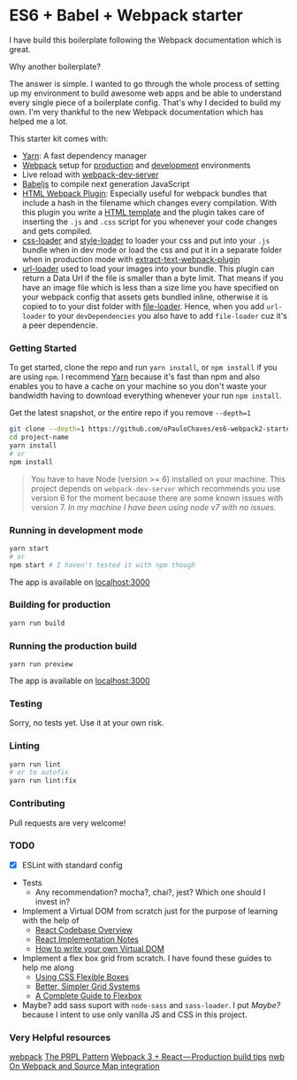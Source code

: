 # ES6 + Babel + Webpack starter

I have build this boilerplate following the Webpack documentation which is great.

Why another boilerplate?

The answer is simple. I wanted to go through the whole process of setting up my environment to build
awesome web apps and be able to understand every single piece of a boilerplate config. That's why I
decided to build my own. I'm very thankful to the new Webpack documentation which has helped me a lot.

This starter kit comes with:

- [Yarn](https://yarnpkg.com/): A fast dependency manager
- [Webpack](https://webpack.js.org) setup for [production](./config/webpack.prod.js) and [development](./config/webpack.dev.js) environments
- Live reload with [webpack-dev-server](https://github.com/webpack/webpack-dev-server)
- [Babeljs](https://babeljs.io/) to compile next generation JavaScript
- [HTML Webpack Plugin](https://github.com/ampedandwired/html-webpack-plugin): Especially useful for webpack bundles that include a hash in the filename which changes every compilation. With this plugin you write a [HTML template](./src/index.html) and the plugin takes care of inserting the `.js` and `.css` script for you whenever your code changes and gets compiled.
- [css-loader](https://github.com/webpack/css-loader) and [style-loader](https://github.com/webpack/style-loader) to loader your css and put into your `.js` bundle when in dev mode or load the css and put it in a separate folder when in production mode with [extract-text-webpack-plugin](https://github.com/webpack/extract-text-webpack-plugin)
- [url-loader](https://github.com/webpack/url-loader) used to load your images into your bundle. This plugin can return a Data Url if the file is smaller than a byte limit. That means if you have an image file which is less than a size lime you have specified on your webpack config that assets gets bundled inline, otherwise it is copied to to your dist folder with [file-loader](https://github.com/webpack/file-loader). Hence, when you add `url-loader` to your `devDependencies` you also have to add `file-loader` cuz it's a peer dependencie.

### Getting Started

To get started, clone the repo and run `yarn install`, or `npm install` if you are using `npm`. I recommend [Yarn](https://yarnpkg.com/) because it's fast than npm and also enables you to have a cache on your machine so you don't waste your bandwidth having to download everything whenever your run `npm install`.

Get the latest snapshot, or the entire repo if you remove `--depth=1`
```sh
git clone --depth=1 https://github.com/oPauloChaves/es6-webpack2-starter.git project-name
cd project-name
yarn install
# or
npm install
```

> You have to have Node (version >= 6) installed on your machine. This project depends on `webpack-dev-server` which recommends you use version 6 for the moment because there are some known issues with version 7. *In my machine I have been using node v7 with no issues.*

### Running in development mode
```sh
yarn start
# or
npm start # I haven't tested it with npm though
```

The app is available on [localhost:3000](http://localhost:3000)

### Building for production
```sh
yarn run build
```

### Running the production build
```
yarn run preview
```

The app is available on [localhost:3000](http://localhost:3000)

### Testing

Sorry, no tests yet. Use it at your own risk.

### Linting

```sh
yarn run lint
# or to autofix
yarn run lint:fix
```

### Contributing

Pull requests are very welcome!

### TOD0

- [X] ESLint with standard config
- Tests
  - Any recommendation? mocha?, chai?, jest? Which one should I invest in?
- Implement a Virtual DOM from scratch just for the purpose of learning with the help of
  - [React Codebase Overview](https://facebook.github.io/react/contributing/codebase-overview.html)
  - [React Implementation Notes](https://facebook.github.io/react/contributing/implementation-notes.html)
  - [How to write your own Virtual DOM](https://medium.com/@deathmood/how-to-write-your-own-virtual-dom-ee74acc13060)
- Implement a flex box grid from scratch. I have found these guides to help me along
  - [Using CSS Flexible Boxes](https://developer.mozilla.org/en-US/docs/Web/CSS/CSS_Flexible_Box_Layout/Using_CSS_flexible_boxes)
  - [Better, Simpler Grid Systems](https://philipwalton.github.io/solved-by-flexbox/demos/grids/)
  - [A Complete Guide to Flexbox](https://css-tricks.com/snippets/css/a-guide-to-flexbox/)
- Maybe? add sass suport with `node-sass` and `sass-loader`. I put *Maybe?* because I intent to use only vanilla JS and CSS in this project.

### Very Helpful resources

[webpack](https://webpack.js.org/)
[The PRPL Pattern](https://developers.google.com/web/fundamentals/performance/prpl-pattern/)
[Webpack 3 + React — Production build tips](https://medium.com/netscape/webpack-3-react-production-build-tips-d20507dba99a)
[nwb](https://github.com/insin/nwb)
[On Webpack and Source Map integration](https://lorefnon.me/2016/12/03/on-webpack-and-source-map-integration.html)
